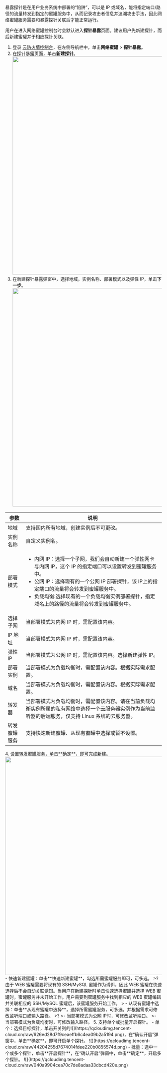 暴露探针是在用户业务系统中部署的“陷阱”，可以是 IP 或域名，能将指定端口/路径的流量转发到指定的蜜罐服务中，从而记录攻击者信息并追溯攻击手法，因此网络蜜罐服务需要和暴露探针关联后才能正常运行。

用户在进入网络蜜罐控制台时会默认进入**探针暴露**页面。建议用户先新建探针，而后新建蜜罐并于相应探针关联。

1. 登录 [云防火墙控制台](https://console.cloud.tencent.com/cfw)，在左侧导航栏中，单击**网络蜜罐** > **探针暴露**。
2. 在探针暴露页面，单击**新建探针**。<br><img src="https://qcloudimg.tencent-cloud.cn/raw/9ec068b1a7940a9e9891b651c311ead8.png" width=700px>
3. 在新建探针暴露弹窗中，选择地域，实例名称、部署模式以及弹性 IP，单击**下一步**。<br><img src="https://qcloudimg.tencent-cloud.cn/raw/5b3b11bf56fcf249a396171384eb28b1.png" width=700px>
<table>
<thead>
<tr>
<th>参数</th>
<th>说明</th>
</tr>
</thead>
<tbody><tr>
<td>地域</td>
<td>支持国内所有地域，创建实例后不可更改。</td>
</tr>
<tr>
<td>实例名称</td>
<td>自定义实例名。</td>
</tr>
<tr>
<td>部署模式</td>
<td><ul><li>内网 IP︰选择一个子网，我们会自动新建一个弹性网卡与内网 IP，这个 IP 的指定端口可以设置转发到蜜罐服务中。</li><li>公网 IP︰选择现有的一个公网 IP 部署探针，该 IP上的指定端口的流量将会转发到蜜罐服务中。</li><li>负载均衡∶选择现有的一个负载均衡实例部署探针，指定域名上的路径的流量将会转发到蜜罐服务中。</li> </ul></td>
</tr>
<tr>
<td>选择子网</td>
<td>当部署模式为内网 IP 时，需配置该内容。</td>
</tr>
<tr>
<td>IP 地址</td>
<td>当部署模式为内网 IP 时，需配置该内容。</td>
</tr>
<tr>
<td>弹性 IP</td>
<td>当部署模式为公网 IP 时，需配置该内容。选择新建弹性 IP。</td>
</tr>
<tr>
<td>部署实例</td>
<td>当部署模式为负载均衡时，需配置该内容。根据实际需求配置。</td>
</tr>
<tr>
<td>域名</td>
<td>当部署模式为负载均衡时，需配置该内容。根据实际需求配置。</td>
</tr>
<tr>
<td>转发器</td>
<td>当部署模式为负载均衡时，需配置该内容。请在当前负载均衡实例所属的私有网络中选择一个云服务器实例作为当前监听器的后端服务，仅支持 Linux 系统的云服务器。</td>
</tr>
<tr>
<td>转发蜜罐服务</td>
<td>支持快速新建蜜罐、从现有蜜罐中选择或暂不设置。</td>
</tr>
</tbody></table>
4. 设置转发蜜罐服务，单击**确定**，即可完成新建。<br><img src="https://qcloudimg.tencent-cloud.cn/raw/155b9bd6845dccc7f82bb2cc78126172.png" width=700px>
 - 快速新建蜜罐：单击**快速新建蜜罐**，勾选所需蜜罐服务即可，可多选。
>?由于 WEB 蜜罐需要将现有的 SSH/MySQL 蜜罐作为诱饵，因此 WEB 蜜罐在快速选择后不会自动关联诱饵。当用户在新建探针时单击快速选择蜜罐并选择 WEB 蜜罐时，蜜罐服务并未开始工作。用户需要到蜜罐服务中找到相应的 WEB 蜜罐编辑并关联相应的 SSH/MySQL 蜜罐后，该蜜罐服务开始工作。
>
 - 从现有蜜罐中选择：单击**从现有蜜罐中选择**，选择所需蜜罐服务，可多选，并根据需求可修改监听端口或输入路径。
>?
>- 当部署模式为公网 IP时，可修改监听端口。
>- 当部署模式为负载均衡时，可修改输入路径。
5. 支持单个或批量开启探针。
  - 单个：选择目标探针，单击开关列的![](https://qcloudimg.tencent-cloud.cn/raw/626ed28d7f9ceaeffb6c4ea09b2a5194.png)，在“确认开启”弹窗中，单击**确定**，即可开启单个探针。
![](https://qcloudimg.tencent-cloud.cn/raw/44204255d7674014fdee220b0855574d.png)
 - 批量：选中一个或多个探针，单击**开启探针**，在“确认开启”弹窗中，单击**确定**，开启多个探针。
![](https://qcloudimg.tencent-cloud.cn/raw/040a9904cea70c7de8adaa33dbcd420e.png)


